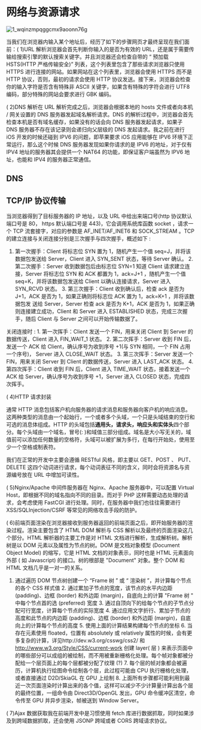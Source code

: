 # 网络与资源请求

![1_wqinzmpqggcmx9aoonn76g](https://user-images.githubusercontent.com/5803001/34674559-647cae30-f4c1-11e7-9fea-cbed3a3d2de5.jpeg)

当我们在浏览器内输入某个地址后，经历了如下的步骤网页才最终呈现在我们面前：( 1)URL 解析浏览器会首先判断你输入的是否为有效的 URL，还是属于需要传输给搜索引擎的默认搜索关键字。并且浏览器还会检查自带的 “ 预加载 HSTS(HTTP 严格传输安全)” 列表，这个列表里包含了那些请求浏览器只使用 HTTPS 进行连接的网站。如果网站在这个列表里，浏览器会使用 HTTPS 而不是 HTTP 协议，否则，最初的请求会使用 HTTP 协议发送。接下来，浏览器会检查你的输入字符是否含有特殊非 ASCII 关键字，如果含有特殊的字符会进行 UTF8 编码，部分特殊的网站会要求进行 GBK 编码。

( 2)DNS 解析在 URL 解析完成之后，浏览器会根据本地的 hosts 文件或者向本机 / 网关设置的 DNS 服务器发起域名解析请求。DNS 的解析过程中，浏览器会首先检查本机是否有域名缓存，如果没有的话会向 DNS 服务器发起请求，如果子 DNS 服务器不存在该记录则会递归向父层级的 DNS 发起请求。我之前在进行 iOS 开发的时候还碰到 IPV6 的问题，即苹果要求 iOS 应用能够在 IPV6 环境下正常运行，那么这个时候 DNS 服务器发现如果你请求的是 IPV6 的地址，对于仅有 IPV4 地址的服务器其会提供一个 NAT64 的功能，即保证客户端虽然为 IPV6 地址，也能和 IPV4 的服务器正常通信。

## DNS

## TCP/IP 协议传输

当浏览器得到了目标服务器的 IP 地址，以及 URL 中给出来端口号(http 协议默认端口号是 80， https 默认端口号是 443)，它会调用系统库函数 socket ，请求一个 TCP 流套接字，对应的参数是 AF_INET/AF_INET6 和 SOCK_STREAM 。TCP 的建立连接与关闭连接分别是三次握手与四次握手，概述如下 :

1.  第一次握手：Client 将标志位 SYN 置为 1，随机产生一个值 seq=J，并将该数据包发送给 Server，Client 进入 SYN_SENT 状态，等待 Server 确认。 2. 第二次握手：Server 收到数据包后由标志位 SYN=1 知道 Client 请求建立连接，Server 将标志位 SYN 和 ACK 都置为 1，ack=J+1 ，随机产生一个值 seq=K，并将该数据包发送给 Client 以确认连接请求，Server 进入 SYN_RCVD 状态。 3. 第三次握手：Client 收到确认后，检查 ack 是否为 J+1，ACK 是否为 1，如果正确则将标志位 ACK 置为 1，ack=K+1 ，并将该数据包发 送给 Server，Server 检查 ack 是否为 K+1，ACK 是否为 1，如果正确则连接建立成功，Client 和 Server 进入 ESTABLISHED 状态，完成三次握手，随后 Client 与 Server 之间可以开始传输数据了。

关闭连接时 : 1. 第一次挥手：Client 发送一个 FIN，用来关闭 Client 到 Server 的数据传送，Client 进入 FIN_WAIT_1 状态。 2. 第二次挥手：Server 收到 FIN 后，发送一个 ACK 给 Client，确认序号为收到序号 +1(与 SYN 相同，一个 FIN 占用一个序号)， Server 进入 CLOSE_WAIT 状态。 3. 第三次挥手：Server 发送一个 FIN，用来关闭 Server 到 Client 的数据传送，Server 进入 LAST_ACK 状态。 4. 第四次挥手：Client 收到 FIN 后，Client 进入 TIME_WAIT 状态，接着发送一个 ACK 给 Server，确认序号为收到序号 +1，Server 进入 CLOSED 状态，完成四次挥手。

( 4)HTTP 请求封装

通常 HTTP 消息包括客户机向服务器的请求消息和服务器向客户机的响应消息。这两种类型的消息由一个起始行，一个或者多个头域，一个只是头域结束的空行和可选的消息体组成。HTTP 的头域包括**通用头，请求头，响应头和实体头**四个部分。每个头域由一个域名，冒号(: )和域值三部分组成。域名是大小写无关的，域值前可以添加任何数量的空格符，头域可以被扩展为多行，在每行开始处，使用至少一个空格或制表符。

我们在正常的开发中主要会遵循 RESTful 风格，即主要以 GET、POST 、 PUT、DELETE 这四个动词进行请求，每个动词表征不同的含义，同时会将资源名与资源编号放在 URL 中增加可读性。

( 5)Nginx/Apache 中间件服务器在 Nginx、Apache 服务器中，可以配置 Virtual Host，即根据不同的域名指向不同的目录。而对于 PHP 这样需要动态处理的请求，会考虑使用 FastCGI 进行处理。同时，在服务器中我们也往往需要进行 XSS/SQLInjection/CSRF 等常见的网络攻击手段的防护。

( 6)前端页面渲染在浏览器接收到服务器返回的前端页面之后，即开始服务器的渲染过程。渲染主要包含了 HTML DOM 解析与 CSS 解析以及最终的页面渲染这几个部分。HTML 解析器的主要工作是对 HTML 文档进行解析，生成解析树。解析树是以 DOM 元素以及属性为节点的树。DOM 是文档对象模型 (Document Object Model) 的缩写，它是 HTML 文档的对象表示，同时也是 HTML 元素面向外部 ( 如 Javascript) 的接口。树的根部是 "Document" 对象。整个 DOM 和 HTML 文档几乎是一对一的关系。

1.  通过遍历 DOM 节点树创建一个 “Frame 树 ” 或 “ 渲染树 ”，并计算每个节点的各个 CSS 样式值 2. 通过累加子节点的宽度，该节点的水平内边距 (padding)、边框 (border) 和外边距 (margin)，自底向上的计算 "Frame 树 " 中每个节点首的选 (preferred) 宽度 3. 通过自顶向下的给每个节点的子节点分配可行宽度，计算每个节点的实际宽度 4. 通过应用文字折行、累加子节点的高度和此节点的内边距 (padding)、边框 (border) 和外边距 (margin)，自底向上的计算每个节点的高度 5. 使用上面的计算结果构建每个节点的坐标 6. 当存在元素使用 floated，位置有 absolutely 或 relatively 属性的时候，会有更多复杂的计算，详见http://dev.w3.org/csswg/css2/ 和 http://www.w3.org/Style/CSS/current-work 创建 layer( 层 ) 来表示页面中的哪些部分可以成组的被绘制，而不用被重新栅格化处理。每个帧对象都被分配给一个层页面上的每个层都被分配了纹理 (?) 7. 每个层的帧对象都会被遍历，计算机执行绘图命令绘制各个层，此过程可能由 CPU 执行栅格化处理，或者直接通过 D2D/SkiaGL 在 GPU 上绘制 8. 上面所有步骤都可能利用到最近一次页面渲染时计算出来的各个值，这样可以减少不少计算量计算出各个层的最终位置，一组命令由 Direct3D/OpenGL 发出，GPU 命令缓冲区清空，命令传至 GPU 并异步渲染，帧被送到 Window Server。

( 7)Ajax 数据获取我在前端开发中是习惯使用 fetch 库进行数据抓取，同时如果涉及到跨域数据抓取，还会使用 JSONP 跨域或者 CORS 跨域请求协议。
